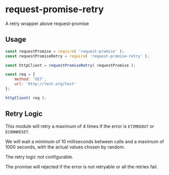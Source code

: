 # request-promise-retry
A retry wrapper above request-promise

## Usage

```js
const requestPromise = require( 'request-promise' );
const requestPromiseRetry = require( 'request-promise-retry' );

const httpClient = requestPromiseRetry( requestPromise );

const req = {
    method: 'GET',
    url: 'http://test.org/test'
};

httpClient( req );
```
## Retry Logic

This module will retry a maximum of 4 times if the error is `ETIMEDOUT` or `ECONNRESET`.

We will wait a minimum of 10 milliseconds between calls and a maximum of 1000 seconds, with the actual values chosen by random.

The retry logic not configurable.

The promise will rejected if the error is not retryable or all the retries fail. 
